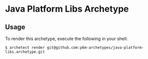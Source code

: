 # Java Platform Libs Archetype

## Usage

To render this archetype, execute the following in your shell:

```shell
$ archetect render git@github.com:p6m-archetypes/java-platform-libs.archetype.git
```
